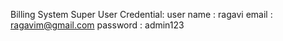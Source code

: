 Billing System
Super User Credential:
user name : ragavi
email : ragavim@gmail.com
password : admin123
